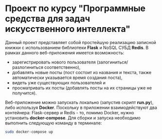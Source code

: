 # Проект по курсу "Программные средства для задач искусственного интеллекта"

Данный проект представляет собой простейшую реализацию записной книжки с использованием библиотеки **Flask** и NoSQL СУБД **Redis**.
В рамках данного веб-приложения имеется возможность: 
* зарегистрировать нового пользователя (залогиниться/разлогиниться соответственно),
* добавлять новые посты (пост состоит из названия и текста, также автоматически указывается время создания поста), 
* видеть уже существующих пользователей и
* просматривать их посты (добавлять посты на их страницы уже не получится).

Веб-приложение можно запускать локально (запустив скрипт **run.py**), либо используя **Docker**. Поскольку в приложении взаимодействуют два контейнера: Flask-сервер и Redis - то, помимо Docker, нужно установить **docker-compose**. 
Для сборки и запуска необходимо выполнить следующую команду в терминале:
```bash
sudo docker-compose up
```
